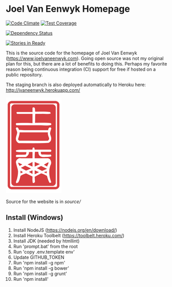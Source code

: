 # Joel Van Eenwyk Homepage

[![Code Climate](https://codeclimate.com/github/joelvaneenwyk/homepage/badges/gpa.svg)](https://codeclimate.com/github/joelvaneenwyk/homepage) [![Test Coverage](https://codeclimate.com/github/joelvaneenwyk/homepage/badges/coverage.svg)](https://codeclimate.com/github/joelvaneenwyk/homepage/coverage)

[![Dependency Status](https://david-dm.org/joelvaneenwyk/homepage.svg)](https://david-dm.org/joelvaneenwyk/homepage)

[![Stories in Ready](https://badge.waffle.io/joelvaneenwyk/homepage.png?label=ready&title=Ready)](https://waffle.io/joelvaneenwyk/homepage)

This is the source code for the homepage of Joel Van Eenwyk (<https://www.joelvaneenwyk.com>). Going open source was not my original plan for this, but there are a lot of benefits to doing this. Perhaps my favorite reason being continuous integration (CI) support for free if hosted on a public repository.

The staging branch is also deployed automatically to Heroku here: <http://jvaneenwyk.herokuapp.com/>

![Joel Van Eenwyk](source/joelvaneenwyk/www/images/stamp.png)

Source for the website is in *source/*

## Install (Windows)

1. Install NodeJS (<https://nodejs.org/en/download/>)
2. Install Heroku Toolbelt (<https://toolbelt.heroku.com/>)
3. Install JDK (needed by htmllint)
4. Run 'prompt.bat' from the root
5. Run 'copy .env.template env'
6. Update GITHUB_TOKEN
7. Run 'npm install -g npm'
8. Run 'npm install -g bower'
9. Run 'npm install -g grunt'
10. Run 'npm install'
